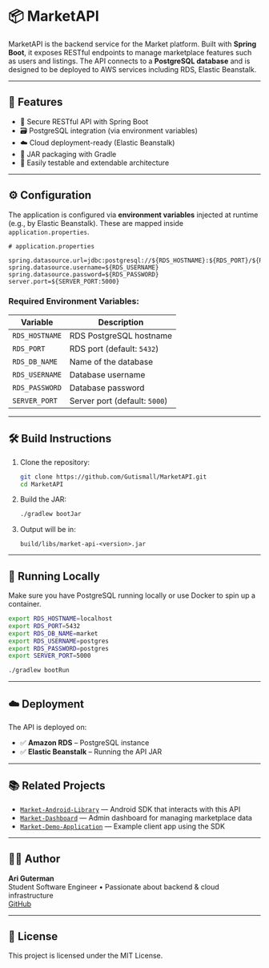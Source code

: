 # 📦 MarketAPI

MarketAPI is the backend service for the Market platform. Built with **Spring Boot**, it exposes RESTful endpoints to manage marketplace features such as users and listings. The API connects to a **PostgreSQL database** and is designed to be deployed to AWS services including RDS, Elastic Beanstalk.

---

## 🚀 Features

- 🔐 Secure RESTful API with Spring Boot
- 🗃️ PostgreSQL integration (via environment variables)
- ☁️ Cloud deployment-ready (Elastic Beanstalk)
- 📁 JAR packaging with Gradle
- 🧪 Easily testable and extendable architecture

---

## ⚙️ Configuration

The application is configured via **environment variables** injected at runtime (e.g., by Elastic Beanstalk). These are mapped inside `application.properties`.

```properties
# application.properties

spring.datasource.url=jdbc:postgresql://${RDS_HOSTNAME}:${RDS_PORT}/${RDS_DB_NAME}
spring.datasource.username=${RDS_USERNAME}
spring.datasource.password=${RDS_PASSWORD}
server.port=${SERVER_PORT:5000}
```

### Required Environment Variables:

| Variable       | Description                   |
| -------------- | ----------------------------- |
| `RDS_HOSTNAME` | RDS PostgreSQL hostname       |
| `RDS_PORT`     | RDS port (default: `5432`)    |
| `RDS_DB_NAME`  | Name of the database          |
| `RDS_USERNAME` | Database username             |
| `RDS_PASSWORD` | Database password             |
| `SERVER_PORT`  | Server port (default: `5000`) |

---

## 🛠️ Build Instructions

1. Clone the repository:

   ```bash
   git clone https://github.com/Gutismall/MarketAPI.git
   cd MarketAPI
   ```

2. Build the JAR:

   ```bash
   ./gradlew bootJar
   ```

3. Output will be in:
   ```
   build/libs/market-api-<version>.jar
   ```

---

## 🧪 Running Locally

Make sure you have PostgreSQL running locally or use Docker to spin up a container.

```bash
export RDS_HOSTNAME=localhost
export RDS_PORT=5432
export RDS_DB_NAME=market
export RDS_USERNAME=postgres
export RDS_PASSWORD=postgres
export SERVER_PORT=5000

./gradlew bootRun
```

---

## ☁️ Deployment

The API is deployed on:

- ✅ **Amazon RDS** – PostgreSQL instance
- ✅ **Elastic Beanstalk** – Running the API JAR

---

## 📚 Related Projects

- [`Market-Android-Library`](https://github.com/Gutismall/Market-Android-Library) — Android SDK that interacts with this API
- [`Market-Dashboard`](https://github.com/Gutismall/Market-Dashboard) — Admin dashboard for managing marketplace data
- [`Market-Demo-Application`](https://github.com/Gutismall/Market-Demo-Appliction) — Example client app using the SDK

---

## 🧑‍💻 Author

**Ari Guterman**  
Student Software Engineer • Passionate about backend & cloud infrastructure  
[GitHub](https://github.com/Gutismall)

---

## 📄 License

This project is licensed under the MIT License.
